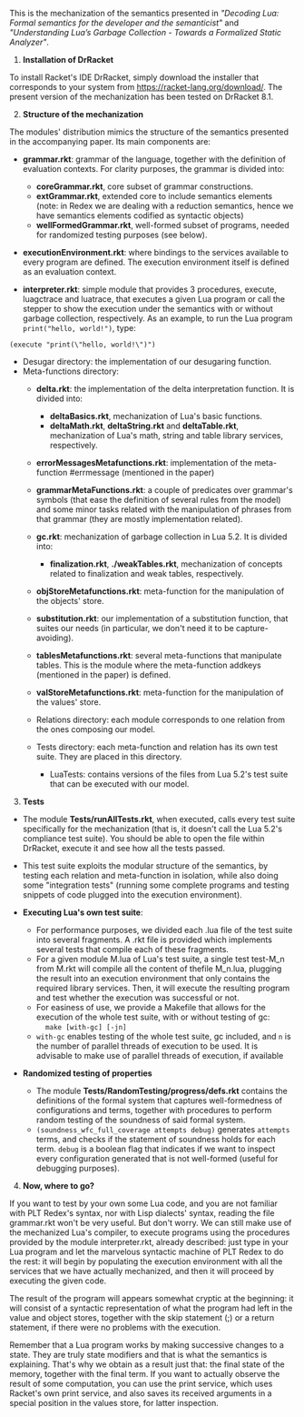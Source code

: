 This is the mechanization of the semantics presented in *"Decoding Lua: Formal semantics for the developer and the semanticist"* and *"Understanding Lua’s Garbage Collection - Towards a Formalized Static Analyzer"*.

1. **Installation of DrRacket**

To install Racket's IDE DrRacket, simply download the installer that corresponds to your system from https://racket-lang.org/download/. The present version of the mechanization has been tested on DrRacket 8.1.

2. **Structure of the mechanization**

The modules' distribution mimics the structure of the semantics presented in the accompanying paper. Its main components are:
* **grammar.rkt**: grammar of the language, together with the definition of evaluation contexts. For clarity purposes, the grammar is divided into:

    * **coreGrammar.rkt**, core subset of grammar constructions.    
    * **extGrammar.rkt**, extended core to include semantics elements (note: in Redex we are dealing with a reduction semantics, hence we have semantics elements codified as syntactic 
objects)    
    * **wellFormedGrammar.rkt**, well-formed subset of programs, needed for randomized testing purposes (see below).
    
* **executionEnvironment.rkt**: where bindings to the services available to every program are defined. The execution environment itself is defined as an evaluation context. 
* **interpreter.rkt**: simple module that provides 3 procedures, execute, luagctrace and luatrace, that executes a given Lua program or call the stepper to show the execution under the semantics with or without garbage collection, respectively. As an example, to run the Lua program `print("hello, world!")`, type:

```racket
(execute "print(\"hello, world!\")")
```

* Desugar directory: the implementation of our desugaring function. 
* Meta-functions directory:
	* **delta.rkt**: the implementation of the delta interpretation function. It is divided into:   
	
	   * **deltaBasics.rkt**, mechanization of Lua's basic functions.   
	   * **deltaMath.rkt**, **deltaString.rkt** and **deltaTable.rkt**, mechanization of Lua's math, string and table library services, respectively.
	    
	* **errorMessagesMetafunctions.rkt**: implementation of the meta-function #errmessage (mentioned in the paper)
	* **grammarMetaFunctions.rkt**: a couple of predicates over grammar's symbols (that ease the definition of several rules from the model) and some minor tasks related with the manipulation of phrases from that grammar (they are mostly implementation related).
	* **gc.rkt**: mechanization of garbage collection in Lua 5.2. It is divided into:   
	    
	    * **finalization.rkt**, **./weakTables.rkt**, mechanization of concepts related to finalization and weak tables, respectively.
	     
	* **objStoreMetafunctions.rkt**: meta-function for the manipulation of the objects' store.
	* **substitution.rkt**: our implementation of a substitution function, that suites our needs (in particular, we don't need it to be capture-avoiding).
	* **tablesMetafunctions.rkt**: several meta-functions that manipulate tables. This is the module where the meta-function addkeys (mentioned in the paper) is defined.
	* **valStoreMetafunctions.rkt**: meta-function for the manipulation of the values' store.
	* Relations directory: each module corresponds to one relation from the ones composing our model.
	* Tests directory: each meta-function and relation has its own test suite. They are placed in this directory.
		* LuaTests: contains versions of the files from Lua 5.2's test suite that can be executed with our model. 

3. **Tests**

* The module **Tests/runAllTests.rkt**, when executed, calls every test suite specifically for the mechanization (that is, it doesn't call the Lua 5.2's compliance test suite). You should be able to open the file within DrRacket, execute it and see how all the tests passed. 

* This test suite exploits the modular structure of the semantics, by testing each relation and meta-function in isolation, while also doing some "integration tests" (running some complete programs and testing snippets of code plugged into the execution environment). 

* **Executing Lua's own test suite**:    
     
     * For performance purposes, we divided each .lua file of the test suite into several fragments. A .rkt file is provided which implements several tests that compile each of these fragments.
     * For a given module M.lua of Lua's test suite, a single test test-M_n from M.rkt will compile all the content of thefile M_n.lua, plugging the result into an execution environment that only contains the required library services. Then, it will execute the resulting program and test whether the execution was successful or not.
     * For easiness of use, we provide a Makefile that allows for the execution of the whole test suite, with or without testing of gc:         
        ```make [with-gc] [-jn]```            
     * ```with-gc``` enables testing of the whole test suite, gc included, and ```n``` is the number of parallel threads of execution to be used. It is advisable to make use of parallel threads of execution, if available
* **Randomized testing of properties**
    * The module **Tests/RandomTesting/progress/defs.rkt** contains the definitions of the formal system that captures well-formedness of configurations and terms, together with procedures to perform random testing of the soundness of said formal system. 
    * ```(soundness_wfc_full_coverage attempts debug)``` generates `attempts` terms, and checks if the statement of soundness holds for each term. ```debug``` is a boolean flag that indicates if we want to inspect every configuration generated that is not well-formed (useful for debugging purposes).  

4. **Now, where to go?**

If you want to test by your own some Lua code, and you are not familiar with PLT Redex's syntax, nor with Lisp dialects' syntax, reading the file grammar.rkt won't be very useful. But don't worry. We can still make use of the mechanized Lua's compiler, to execute programs using the procedures provided by the module interpreter.rkt, already described: just type in your Lua program and let the marvelous syntactic machine of PLT Redex to do the rest: it will begin by populating the execution environment with all the services that we have actually mechanized, and then it will proceed by executing the given code. 
	
The result of the program will appears somewhat cryptic at the beginning: it will consist of a syntactic representation of what the program had left in the value and object stores, together with the skip statement (;) or a return statement, if there were no problems with the execution. 

Remember that a Lua program works by making successive changes to a state. They are truly state modifiers and that is what the semantics is explaining. That's why we obtain as a result just that: the final state of the memory, together with the final term. If you want to actually observe the result of some computation, you can use the print service, which uses Racket's own print service, and also saves its received arguments in a special position in the values store, for latter inspection.
